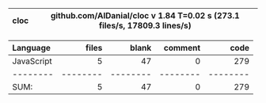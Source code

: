 cloc|github.com/AlDanial/cloc v 1.84  T=0.02 s (273.1 files/s, 17809.3 lines/s)
--- | ---

Language|files|blank|comment|code
:-------|-------:|-------:|-------:|-------:
JavaScript|5|47|0|279
--------|--------|--------|--------|--------
SUM:|5|47|0|279
